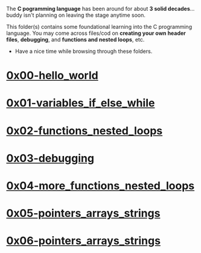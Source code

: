 The **C pogramming language** has been around for about **3 solid decades**... buddy isn't planning on leaving the stage anytime soon.

This folder(s) contains some foundational learning into the C programming language. You may come across files/cod on **creating your own header files**, **debugging**, and **functions and nested loops**, etc.

* Have a nice time while browsing through these folders.

# [0x00-hello_world](https://github.com/nzaghacollins1/alx-low_level_programming/tree/master/0x00-hello_world)
# [0x01-variables_if_else_while](https://github.com/nzaghacollins1/alx-low_level_programming/tree/master/0x01-variables_if_else_while)
# [0x02-functions_nested_loops](https://github.com/nzaghacollins1/alx-low_level_programming/tree/master/0x02-functions_nested_loops)
# [0x03-debugging](https://github.com/nzaghacollins1/alx-low_level_programming/tree/master/0x03-debugging)
# [0x04-more_functions_nested_loops](https://github.com/nzaghacollins1/alx-low_level_programming/tree/master/0x04-more_functions_nested_loops)
# [0x05-pointers_arrays_strings](https://github.com/nzaghacollins1/alx-low_level_programming/tree/master/0x05-pointers_arrays_strings)
# [0x06-pointers_arrays_strings](https://github.com/nzaghacollins1/alx-low_level_programming/tree/master/0x06-pointers_arrays_strings)
